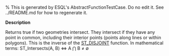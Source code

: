 % This is generated by ESQL's AbstractFunctionTestCase. Do no edit it. See ../README.md for how to regenerate it.

**Description**

Returns true if two geometries intersect. They intersect if they have any point in common, including their interior points (points along lines or within polygons). This is the inverse of the [ST_DISJOINT](/reference/query-languages/esql/functions-operators/spatial-functions.md#esql-st_disjoint) function. In mathematical terms: ST_Intersects(A, B) ⇔ A ⋂ B ≠ ∅

